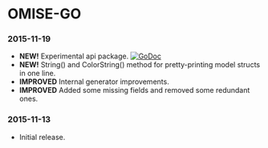 # OMISE-GO

### 2015-11-19

* **NEW!** Experimental api package. [![GoDoc](https://godoc.org/github.com/omise/omise-go/api?status.svg)](https://godoc.org/github.com/omise/omise-go/api)
* **NEW!** String() and ColorString() method for pretty-printing model structs in one line.
* **IMPROVED** Internal generator improvements.
* **IMPROVED** Added some missing fields and removed some redundant ones.

### 2015-11-13

* Initial release.

